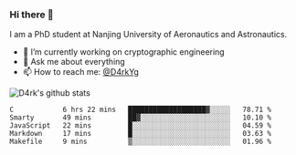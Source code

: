 ### Hi there 👋

I am a PhD student at Nanjing University of Aeronautics and Astronautics.

- 🔭 I’m currently working on cryptographic engineering
- 💬 Ask me about everything
- 📫 How to reach me: [@D4rkYg](https://twitter.com/D4rkYg)

![D4rk's github stats](https://github-readme-stats.vercel.app/api?username=dd4rk&show_icons=true&title_color=fff&icon_color=79ff97&text_color=9f9f9f&bg_color=151515)

<!--START_SECTION:waka-->
```text
C            6 hrs 22 mins   ███████████████████▓░░░░░   78.71 % 
Smarty       49 mins         ██▓░░░░░░░░░░░░░░░░░░░░░░   10.10 % 
JavaScript   22 mins         █░░░░░░░░░░░░░░░░░░░░░░░░   04.59 % 
Markdown     17 mins         █░░░░░░░░░░░░░░░░░░░░░░░░   03.63 % 
Makefile     9 mins          ▒░░░░░░░░░░░░░░░░░░░░░░░░   01.96 % 
```
<!--END_SECTION:waka-->
